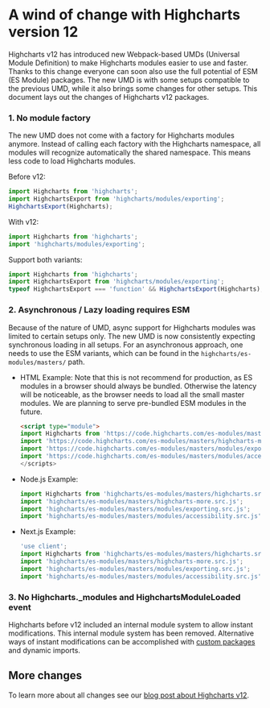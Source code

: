# A wind of change with Highcharts version 12

Highcharts v12 has introduced new Webpack-based UMDs (Universal Module Definition) to make Highcharts modules easier to use and faster.
Thanks to this change everyone can soon also use the full potential of ESM (ES Module) packages.
The new UMD is with some setups compatible to the previous UMD, while it also brings some changes for other setups.
This document lays out the changes of Highcharts v12 packages.

### 1. No module factory

The new UMD does not come with a factory for Highcharts modules anymore.
Instead of calling each factory with the Highcharts namespace, all modules will recognize automatically the shared namespace.
This means less code to load Highcharts modules.

Before v12:
```js
import Highcharts from 'highcharts';
import HighchartsExport from 'highcharts/modules/exporting';
HighchartsExport(Highcharts);
```

With v12:
```js
import Highcharts from 'highcharts';
import 'highcharts/modules/exporting';
```

Support both variants:
```js
import Highcharts from 'highcharts';
import HighchartsExport from 'highcharts/modules/exporting';
typeof HighchartsExport === 'function' && HighchartsExport(Highcharts);
```

### 2. Asynchronous / Lazy loading requires ESM

Because of the nature of UMD, async support for Highcharts modules was limited to certain setups only.
The new UMD is now consistently expecting synchronous loading in all setups.
For an asynchronous approach, one needs to use the ESM variants, which can be found in the `highcharts/es-modules/masters/` path.

* HTML Example:
  Note that this is not recommend for production, as ES modules in a browser should always be bundled.
  Otherwise the latency will be noticeable, as the browser needs to load all the small master
  modules. We are planning to serve pre-bundled ESM modules in the future.
  ```html
  <script type="module">
  import Highcharts from 'https://code.highcharts.com/es-modules/masters/highcharts.src.js';
  import 'https://code.highcharts.com/es-modules/masters/highcharts-more.src.js';
  import 'https://code.highcharts.com/es-modules/masters/modules/exporting.src.js';
  import 'https://code.highcharts.com/es-modules/masters/modules/accessibility.src.js';
  </scripts>
  ```

* Node.js Example:
  ```js
  import Highcharts from 'highcharts/es-modules/masters/highcharts.src.js';
  import 'highcharts/es-modules/masters/highcharts-more.src.js';
  import 'highcharts/es-modules/masters/modules/exporting.src.js';
  import 'highcharts/es-modules/masters/modules/accessibility.src.js';
  ```

* Next.js Example:
  ```js
  'use client';
  import Highcharts from 'highcharts/es-modules/masters/highcharts.src.js';
  import 'highcharts/es-modules/masters/highcharts-more.src.js';
  import 'highcharts/es-modules/masters/modules/exporting.src.js';
  import 'highcharts/es-modules/masters/modules/accessibility.src.js';
  ```

### 3. No Highcharts._modules and HighchartsModuleLoaded event

Highcharts before v12 included an internal module system to allow instant modifications.
This internal module system has been removed.
Alternative ways of instant modifications can be accomplished with
[custom packages](https://www.highcharts.com/docs/getting-started/how-to-create-custom-highcharts-packages)
and dynamic imports.

## More changes

To learn more about all changes see our
[blog post about Highcharts v12](https://www.highcharts.com/blog/news/highcharts-version-12/).
